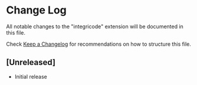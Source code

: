 # Change Log

All notable changes to the "integricode" extension will be documented in this file.

Check [Keep a Changelog](http://keepachangelog.com/) for recommendations on how to structure this file.

## [Unreleased]

- Initial release